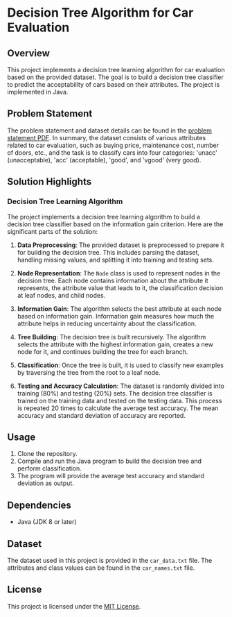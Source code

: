 # Decision Tree Algorithm for Car Evaluation

## Overview
This project implements a decision tree learning algorithm for car evaluation based on the provided dataset. The goal is to build a decision tree classifier to predict the acceptability of cars based on their attributes. The project is implemented in Java.

## Problem Statement
The problem statement and dataset details can be found in the [problem statement PDF](https://github.com/Anonto050/CSE-318-Artificial_Intelligence/blob/main/Offline%204%20-%20Decision%20Tree/CSE318_%20Assignment%204.pdf). In summary, the dataset consists of various attributes related to car evaluation, such as buying price, maintenance cost, number of doors, etc., and the task is to classify cars into four categories: 'unacc' (unacceptable), 'acc' (acceptable), 'good', and 'vgood' (very good).

## Solution Highlights

### Decision Tree Learning Algorithm
The project implements a decision tree learning algorithm to build a decision tree classifier based on the information gain criterion. Here are the significant parts of the solution:

1. **Data Preprocessing**: The provided dataset is preprocessed to prepare it for building the decision tree. This includes parsing the dataset, handling missing values, and splitting it into training and testing sets.

2. **Node Representation**: The `Node` class is used to represent nodes in the decision tree. Each node contains information about the attribute it represents, the attribute value that leads to it, the classification decision at leaf nodes, and child nodes.

3. **Information Gain**: The algorithm selects the best attribute at each node based on information gain. Information gain measures how much the attribute helps in reducing uncertainty about the classification.

4. **Tree Building**: The decision tree is built recursively. The algorithm selects the attribute with the highest information gain, creates a new node for it, and continues building the tree for each branch.

5. **Classification**: Once the tree is built, it is used to classify new examples by traversing the tree from the root to a leaf node.

6. **Testing and Accuracy Calculation**: The dataset is randomly divided into training (80%) and testing (20%) sets. The decision tree classifier is trained on the training data and tested on the testing data. This process is repeated 20 times to calculate the average test accuracy. The mean accuracy and standard deviation of accuracy are reported.

## Usage
1. Clone the repository.
2. Compile and run the Java program to build the decision tree and perform classification.
3. The program will provide the average test accuracy and standard deviation as output.

## Dependencies
- Java (JDK 8 or later)

## Dataset
The dataset used in this project is provided in the `car_data.txt` file. The attributes and class values can be found in the `car_names.txt` file.

## License
This project is licensed under the [MIT License](LICENSE).

